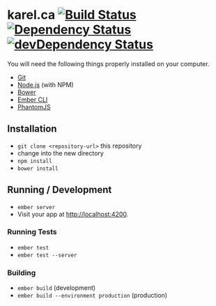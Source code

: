 # karel.ca [![Build Status](https://travis-ci.org/karelvuong/website-ember.svg?branch=master)](https://travis-ci.org/karelvuong/website-ember) [![Dependency Status](https://david-dm.org/karelvuong/website-ember.svg)](https://david-dm.org/karelvuong/website-ember.svg) [![devDependency Status](https://david-dm.org/karelvuong/website-ember/dev-status.svg?style=flat)](https://david-dm.org/karelvuong/website-ember#info=devDependencies)

You will need the following things properly installed on your computer.

* [Git](http://git-scm.com/)
* [Node.js](http://nodejs.org/) (with NPM)
* [Bower](http://bower.io/)
* [Ember CLI](http://www.ember-cli.com/)
* [PhantomJS](http://phantomjs.org/)

## Installation

* `git clone <repository-url>` this repository
* change into the new directory
* `npm install`
* `bower install`

## Running / Development

* `ember server`
* Visit your app at [http://localhost:4200](http://localhost:4200).

### Running Tests

* `ember test`
* `ember test --server`

### Building

* `ember build` (development)
* `ember build --environment production` (production)
